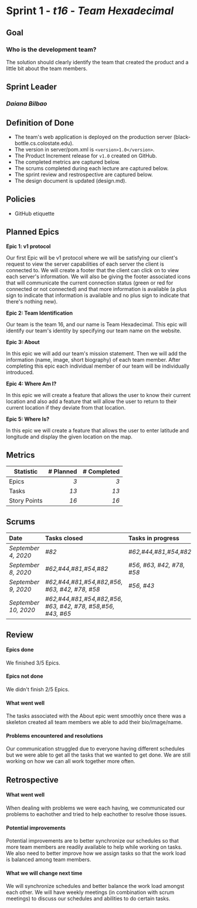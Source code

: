 # Sprint 1 - *t16* - *Team Hexadecimal*

## Goal

### Who is the development team?
The solution should clearly identify the team that created the product and a little bit about the team members.

## Sprint Leader

### *Daiana Bilbao*

## Definition of Done

* The team's web application is deployed on the production server (black-bottle.cs.colostate.edu).
* The version in server/pom.xml is `<version>1.0</version>`.
* The Product Increment release for `v1.0` created on GitHub.
* The completed metrics are captured below.
* The scrums completed during each lecture are captured below.
* The sprint review and restrospective are captured below.
* The design document is updated (design.md).

## Policies

* GitHub etiquette

## Planned Epics

**Epic 1: v1 protocol**

Our first Epic will be v1 protocol where we will be satisfying our client's request to view the server capabilities of each server the client is connected to. 
We will create a footer that the client can click on to view each server's information. We will also be giving the footer associated icons that will communicate the current connection status (green or red for connected or not connected) and that more information is available (a plus sign to indicate that information is available and no plus sign to indicate that there's nothing new).

**Epic 2: Team Identification**

Our team is the team 16, and our name is Team Hexadecimal. This epic will identify our team's identity by specifying our team name on the website. 

**Epic 3: About**

In this epic we will add our team's mission statement. Then we will add the information (name, image, short biography) of each team member. After completing this epic each individual member of our team will be individually introduced. 

**Epic 4: Where Am I?**

In this epic we will create a feature that allows the user to know their current location and also add a feature that will allow the user to return to their current location if they deviate from that location. 

**Epic 5: Where Is?**

In this epic we will create a feature that allows the user to enter latitude and longitude and display the given location on the map. 

## Metrics

| Statistic | # Planned | # Completed |
| --- | ---: | ---: |
| Epics | *3* | *3* |
| Tasks |  *13*   | *13* | 
| Story Points |  *16*  | *16* | 

## Scrums

| Date | Tasks closed  | Tasks in progress | Impediments |
| :--- | :--- | :--- | :--- |
| *September 4, 2020* | *#82* | *#62,#44,#81,#54,#82* | *None* | 
| *September 8, 2020* | *#62,#44,#81,#54,#82* | *#56, #63, #42, #78, #58* | *None* | 
| *September 9, 2020* | *#62,#44,#81,#54,#82,#56, #63, #42, #78, #58* | *#56, #43* | *None* |
| *September 10, 2020* | *#62,#44,#81,#54,#82,#56, #63, #42, #78, #58,#56, #43, #65* |  | *None* |


## Review

#### Epics done  
We finished 3/5 Epics.
#### Epics not done 
We didn't finish 2/5 Epics. 
#### What went well
The tasks associated with the About epic went smoothly once there was a skeleton created all team members we able to add their bio/image/name. 
#### Problems encountered and resolutions
Our communication struggled due to everyone having different schedules but we were able to get all the tasks that we wanted to get done. We are still working on how we can all work together more often.  
## Retrospective

#### What went well
When dealing with problems we were each having, we communicated our problems to eachother and tried to help eachother to resolve those issues.
#### Potential improvements
Potential improvements are to better synchronize our schedules so that more team members are readily available to help while working on tasks. We also need to better improve how we assign tasks so that the work load is balanced among team members. 
#### What we will change next time
We will synchronize schedules and better balance the work load amongst each other. We will have weekly meetings (in combination with scrum meetings) to discuss our schedules and abilities to do certain tasks. 

